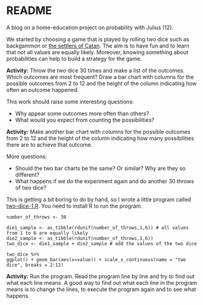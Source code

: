 # README

A blog on a home-education project on probability with Julius (12).

We started by choosing a game that is played by rolling two dice such as backgammon or [the settlers of Catan](https://en.wikipedia.org/wiki/Catan). The aim is to have fun and to learn that not all values are equally likely. Moreover, knowing something about probabilities can help to build a strategy for the game.

**Activity:** Throw the two dice 30 times and make a list of the outcomes. Which outcomes are most frequent? Draw a bar chart with columns for the possible outcomes from 2 to 12 and the height of the column indicating how often an outcome happened.

This work should raise some interesting questions:
- Why appear some outcomes more often than others?
- What would you expect from counting the possibilities?

**Activity:** Make another bar chart with columns for the possible outcomes from 2 to 12 and the height of the column indicating how many possibilities there are to achieve that outcome.

More questions:
- Should the two bar charts be the same? Or similar? Why are they so different?
- What happens if we do the experiment again and do another 30 throws of two dice?

This is getting a bit boring to do by hand, so I wrote a little program called [two-dice-1.R](https://github.com/alexhkurz/introduction-to-probability/blob/master/src/two-dice-1.R). You need to install R to run the program.

    number_of_throws <- 30 

    die1_sample <- as_tibble(rdunif(number_of_throws,1,6)) # all values from 1 to 6 are equally likely
    die2_sample <- as_tibble(rdunif(number_of_throws,1,6))
    two_dice <- die1_sample + die2_sample # add the values of the two dice

    two_dice %>%  
    ggplot() + geom_bar(aes(x=value)) + scale_x_continuous(name = "two dice", breaks = 2:12)

**Activity:** Run the program. Read the program line by line and try to find out what each line means. A good way to find out what each line in the program means is to change the lines, to execute the program again and to see what happens.




